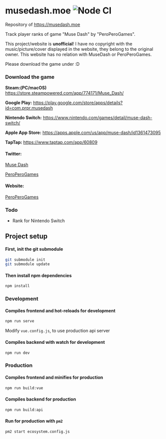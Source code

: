 # musedash.moe ![Node CI](https://github.com/simon300000/musedash.moe/workflows/Node%20CI/badge.svg)

Repository of <https://musedash.moe>

Track player ranks of game "Muse Dash" by "PeroPeroGames".



This project/website is **unofficial**! I have no copyright with the music/picture/cover displayed in the website, they belong to the original owner. This website has no relation with MuseDash or PeroPeroGames.

Please download the game under :D



### Download the game

**Steam:(PC/macOS)** <https://store.steampowered.com/app/774171/Muse_Dash/>

**Google Play:** <https://play.google.com/store/apps/details?id=com.prpr.musedash>

**Nintendo Switch:** <https://www.nintendo.com/games/detail/muse-dash-switch/>

**Apple App Store:** <https://apps.apple.com/us/app/muse-dash/id1361473095>

**TapTap:** <https://www.taptap.com/app/60809>



#### Twitter:

[Muse Dash](https://twitter.com/musedashthegame)

[PeroPeroGames](https://twitter.com/peroperoguys)

#### Website:

[PeroPeroGames](http://www.peroperogames.com)



### Todo

* Rank for Nintendo Switch

## Project setup

#### First, init the git submodule

```sh
git submodule init
git submodule update
```

#### Then install npm dependencies

```sh
npm install
```


### Development

#### Compiles frontend and hot-reloads for development

```sh
npm run serve
```

Modify `vue.config.js`, to use production api server

#### Compiles backend with watch for development

```sh
npm run dev
```

### Production

#### Compiles frontend and minifies for production
```sh
npm run build:vue
```

#### Compiles backend for production

```sh
npm run build:api
```

#### Run for production with `pm2`

```sh
pm2 start ecosystem.config.js 
```

